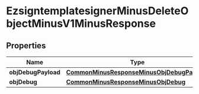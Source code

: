 
# EzsigntemplatesignerMinusDeleteObjectMinusV1MinusResponse

## Properties
Name | Type | Description | Notes
------------ | ------------- | ------------- | -------------
**objDebugPayload** | [**CommonMinusResponseMinusObjDebugPayload**](CommonMinusResponseMinusObjDebugPayload.md) |  |  [optional]
**objDebug** | [**CommonMinusResponseMinusObjDebug**](CommonMinusResponseMinusObjDebug.md) |  |  [optional]



